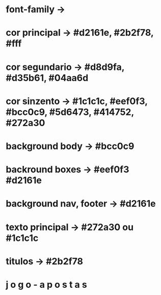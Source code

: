# font-family ->

# cor principal -> #d2161e, #2b2f78, #fff

# cor segundario -> #d8d9fa, #d35b61, #04aa6d

# cor sinzento -> #1c1c1c, #eef0f3, #bcc0c9, #5d6473, #414752, #272a30

# background body -> #bcc0c9

# backround boxes -> #eef0f3 #d2161e

# background nav, footer -> #d2161e

# texto principal -> #272a30 ou #1c1c1c

# titulos -> #2b2f78

# j o g o - a p o s t a s
